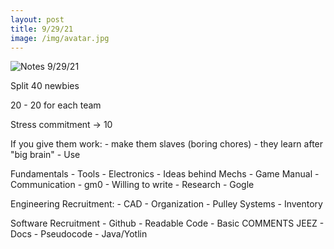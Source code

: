 ```yaml
---
layout: post
title: 9/29/21
image: /img/avatar.jpg
---
```


![Notes 9/29/21]()

Split 40 newbies

20 - 20 for each team

Stress commitment -> 10

If you give them work:
    - make them slaves (boring chores)
        - they learn after "big brain"
    - Use 

Fundamentals
    - Tools
    - Electronics
    - Ideas behind Mechs
    - Game Manual
    - Communication
    - gm0
    - Willing to write
    - Research
        - Gogle

Engineering Recruitment:
    - CAD
    - Organization
    - Pulley Systems
    - Inventory

Software Recruitment
    - Github
    - Readable Code
        - Basic COMMENTS JEEZ
    - Docs
    - Pseudocode
    - Java/Yotlin